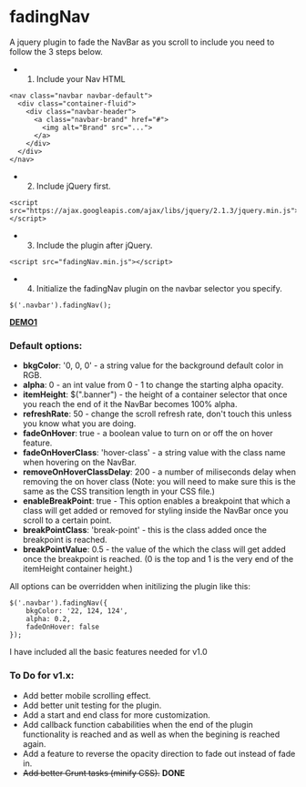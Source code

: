 # fadingNav
A jquery plugin to fade the NavBar as you scroll to include you need to follow the 3 steps below.

* 1. Include your Nav HTML

```
<nav class="navbar navbar-default">
  <div class="container-fluid">
    <div class="navbar-header">
      <a class="navbar-brand" href="#">
        <img alt="Brand" src="...">
      </a>
    </div>
  </div>
</nav>
```

* 2. Include jQuery first.

```
<script src="https://ajax.googleapis.com/ajax/libs/jquery/2.1.3/jquery.min.js"></script>
```

* 3. Include the plugin after jQuery.
```
<script src="fadingNav.min.js"></script>
```

* 4. Initialize the fadingNav plugin on the navbar selector you specify.

```
$('.navbar').fadingNav();
```

**[DEMO1](http://amir5000.github.io/fadingNav/)**

### Default options:

* **bkgColor**: '0, 0, 0' - a string value for the background default color in RGB.
* **alpha**: 0 - an int value from 0 - 1 to change the starting alpha opacity.
* **itemHeight**: $(".banner") - the height of a container selector that once you reach the end of it the NavBar becomes 100% alpha.
* **refreshRate**: 50 - change the scroll refresh rate, don't touch this unless you know what you are doing.
* **fadeOnHover**: true - a boolean value to turn on or off the on hover feature.
* **fadeOnHoverClass**: 'hover-class' - a string value with the class name when hovering on the NavBar.
* **removeOnHoverClassDelay**: 200 - a number of miliseconds delay when removing the on hover class (Note: you will need to make sure this is the same as the CSS transition length in your CSS file.)
* **enableBreakPoint**: true - This option enables a breakpoint that which a class will get added or removed for styling inside the NavBar once you scroll to a certain point.
* **breakPointClass**: 'break-point' - this is the class added once the breakpoint is reached.
* **breakPointValue**: 0.5 - the value of the which the class will get added once the breakpoint is reached. (0 is the top and 1 is the very end of the itemHeight container height.)

All options can be overridden when initilizing the plugin like this:

```
$('.navbar').fadingNav({
    bkgColor: '22, 124, 124',
    alpha: 0.2,
    fadeOnHover: false
});
```

I have included all the basic features needed for v1.0

### To Do for v1.x:
* Add better mobile scrolling effect.
* Add better unit testing for the plugin.
* Add a start and end class for more customization.
* Add callback function cababilities when the end of the plugin functionality is reached and as well as when the begining is reached again.
* Add a feature to reverse the opacity direction to fade out instead of fade in.
* ~~Add better Grunt tasks (minify CSS).~~ **DONE**

